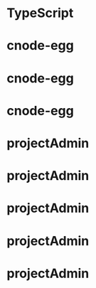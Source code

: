 # TypeScript
# cnode-egg
# cnode-egg
# cnode-egg
# projectAdmin
# projectAdmin
# projectAdmin
# projectAdmin
# projectAdmin
